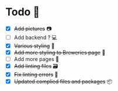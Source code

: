# Todo 📝
- [x] ~~Add pictures~~ 📷 
- [ ] Add backend ? 💻 
- [x] ~~Various styling~~ 💄 
- [x] ~~Add more styling to Breweries page~~ 🍺 
- [ ] Add more pages 📄
- [x] ~~Add linting files~~ 🗃
- [x] ~~Fix linting errors~~ 🚨
- [x] ~~Updated complied files and packages~~ 📦
